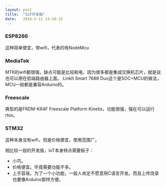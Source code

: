 ```yaml
---
layout: post
title:  "IoT开发板"
date:   2016-5-11 14:20:33
---
```


### ESP8266
这种简单便宜，带wifi，代表的有NodeMcu

### MediaTek
MTK的wifi都很强，缺点可能是比较耗电，因为很多都是集成交换机芯片，就是说也可以用在低端路由器上面。
LinkIt Smart 7688 Duo这个是SOC+MCU的做法，MCU一般都是兼容Arduino的。

### Freescale
典型的是FRDM-K64F Freescale Platform Kinetis，功能很强，强在可以运行rtos。

### STM32
这种本身没有wifi，但是价格便宜，使用范围广。

相比较一般的开发版，IoT本身特点需要板子：
- 小巧。
- 价格便宜。毕竟需要功能不多。
- 上手容易。为了一个小功能，一般人肯定不愿意用C语言开发。而且上传烧录也要像Arduino那样方便。
